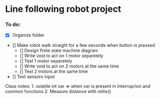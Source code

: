 # Line following robot project

### To do:

- [x] Organize folder
- [] Make robot walk straight for a few seconds when button is pressed
    - [] Design finite state machine diagram
    - [] Write void to act on 1 motor separetely
    - [] Test 1 motor separetely
    - [] Write void to act on 2 motors at the same time
    - [] Test 2 motors at the same time
- [] Test sensors input


Class notes:
    1. volatile int var => when var is present in interruprion and common functions
    2. Measure distance with millis()